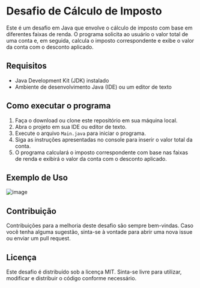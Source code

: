 # Desafio de Cálculo de Imposto

Este é um desafio em Java que envolve o cálculo de imposto com base em diferentes faixas de renda. O programa solicita ao usuário o valor total de uma conta e, em seguida, calcula o imposto correspondente e exibe o valor da conta com o desconto aplicado.

## Requisitos

- Java Development Kit (JDK) instalado
- Ambiente de desenvolvimento Java (IDE) ou um editor de texto

## Como executar o programa

1. Faça o download ou clone este repositório em sua máquina local.
2. Abra o projeto em sua IDE ou editor de texto.
3. Execute o arquivo `Main.java` para iniciar o programa.
4. Siga as instruções apresentadas no console para inserir o valor total da conta.
5. O programa calculará o imposto correspondente com base nas faixas de renda e exibirá o valor da conta com o desconto aplicado.

## Exemplo de Uso

![image](https://github.com/b1aaanca/calculoImposto/assets/81167298/9cddce2a-4e7e-4bb8-a04e-56744d24ee47)


## Contribuição

Contribuições para a melhoria deste desafio são sempre bem-vindas. Caso você tenha alguma sugestão, sinta-se à vontade para abrir uma nova issue ou enviar um pull request.

## Licença

Este desafio é distribuído sob a licença MIT. Sinta-se livre para utilizar, modificar e distribuir o código conforme necessário.
